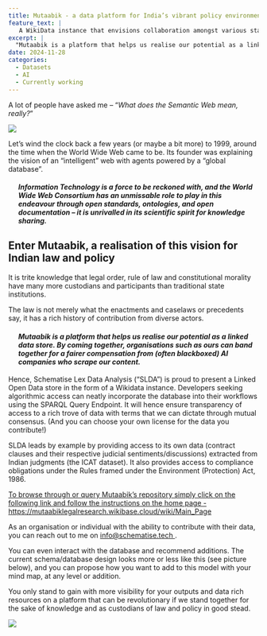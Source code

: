 ```yaml
---
title: Mutaabik - a data platform for India’s vibrant policy environment.
feature_text: |
   A WikiData instance that envisions collaboration amongst various stakeholders on either end of the data-rich, GenAI enabled internet.
excerpt: |
  "Mutaabik is a platform that helps us realise our potential as a linked data store. By coming together, organisations such as ours can band together for a fairer compensation from (often blackboxed) AI companies who scrape our content.”
date: 2024-11-28
categories: 
  - Datasets
  - AI
  - Currently working
---
```

<p> A lot of people have asked me – “<i>What does the Semantic Web mean, really?</i>” </p>

<img src =“/assets/images/Mutaabik.svg”>

<p>Let’s wind the clock back a few years (or maybe a bit more) to 1999, around the time when the World Wide Web came to be. Its founder was explaining the vision of an “intelligent” web with agents powered by a “global database”.</p>

<div style="margin-left: 20px;"> 
        <h4><i>Information Technology is a force to be reckoned with, and the World Wide Web Consortium has an unmissable role to play in this endeavour through open standards, ontologies, and open documentation – it is unrivalled in its scientific spirit for knowledge sharing.</i></h4>
    </div>

<h2> Enter Mutaabik, a realisation of this vision for Indian law and policy </h2>

<p>It is trite knowledge that legal order, rule of law and constitutional morality have many more custodians and participants than traditional state institutions.</p>

<p> The law is not merely what the enactments and caselaws or precedents say, it has a rich history of contribution from diverse actors. </p>

<div style="margin-left: 20px;"> 
        <h4><i>Mutaabik is a platform that helps us realise our potential as a linked data store. By coming together, organisations such as ours can band together for a fairer compensation from (often blackboxed) AI companies who scrape our content.</i></h4>
    </div>

<p>Hence, Schematise Lex Data Analysis (“SLDA”) is proud to present a Linked Open Data store in the form of a Wikidata instance. Developers seeking algorithmic access can neatly incorporate the database into their workflows using the SPARQL Query Endpoint. It will hence ensure transparency of access to a rich trove of data with terms that we can dictate through mutual consensus. (And you can choose your own license for the data you contribute!)</p>

<p>SLDA leads by example by providing access to its own data (contract clauses and their respective judicial sentiments/discussions) extracted from Indian judgments (the ICAT dataset). It also provides access to compliance obligations under the Rules framed under the Environment (Protection) Act, 1986.</p>

<p><a href=“https://mutaabiklegalresearch.wikibase.cloud/wiki/Main_Page”>To browse through or query Mutaabik’s repository simply click on the following link and follow the instructions on the home page - https://mutaabiklegalresearch.wikibase.cloud/wiki/Main_Page</a></p>

<p>As an organisation or individual with the ability to contribute with their data, you can reach out to me on <a href=“mailto:info@schematise.tech”> info@schematise.tech </a>.</p>

<p>You can even interact with the database and recommend additions. The current schema/database design looks more or less like this (see picture below), and you can propose how you want to add to this model with your mind map, at any level or addition.</p>

<p>You only stand to gain with more visibility for your outputs and data rich resources on a platform that can be revolutionary if we stand together for the sake of knowledge and as custodians of law and policy in good stead.</p>

<img src = “/assets/images/Design-Mutaabik.png”>


